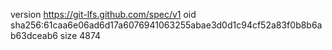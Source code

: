 version https://git-lfs.github.com/spec/v1
oid sha256:61caa6e06ad6d17a6076941063255abae3d0d1c94cf52a83f0b8b6ab63dceab6
size 4874
